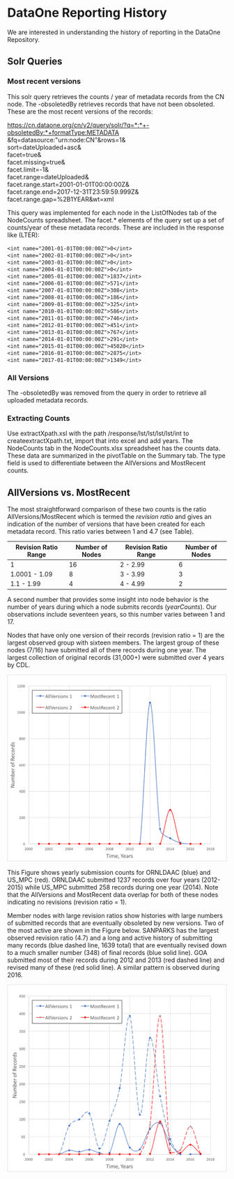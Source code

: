 # DataOne Reporting History #
We are interested in understanding the history of reporting in the DataOne Repository. 

## Solr Queries ##
### Most recent versions ###

This solr query retrieves the counts / year of metadata records from the CN node. The -obsoletedBy retrieves records that have not been obsoleted. These are the most recent versions of the records:

https://cn.dataone.org/cn/v2/query/solr/?q=*:*+-obsoletedBy:*+formatType:METADATA  
&fq=datasource:"urn:node:CN"&rows=1&  
sort=dateUploaded+asc&  
facet=true&  
facet.missing=true&  
facet.limit=-1&  
facet.range=dateUploaded&  
facet.range.start=2001-01-01T00:00:00Z&  
facet.range.end=2017-12-31T23:59:59.999Z&  
facet.range.gap=%2B1YEAR&wt=xml  

This query was implemented for each node in the ListOfNodes tab of the NodeCounts spreadsheet. The  facet.* elements of the query set up a set of counts/year of these metadata records. These are included in the response like (LTER):

```
<int name="2001-01-01T00:00:00Z">0</int>
<int name="2002-01-01T00:00:00Z">0</int>
<int name="2003-01-01T00:00:00Z">0</int>
<int name="2004-01-01T00:00:00Z">0</int>
<int name="2005-01-01T00:00:00Z">1837</int>
<int name="2006-01-01T00:00:00Z">571</int>
<int name="2007-01-01T00:00:00Z">308</int>
<int name="2008-01-01T00:00:00Z">186</int>
<int name="2009-01-01T00:00:00Z">325</int>
<int name="2010-01-01T00:00:00Z">586</int>
<int name="2011-01-01T00:00:00Z">746</int>
<int name="2012-01-01T00:00:00Z">451</int>
<int name="2013-01-01T00:00:00Z">767</int>
<int name="2014-01-01T00:00:00Z">291</int>
<int name="2015-01-01T00:00:00Z">45020</int>
<int name="2016-01-01T00:00:00Z">2875</int>
<int name="2017-01-01T00:00:00Z">1349</int>
```

### All Versions ###
The -obsoletedBy was removed from the query in order to retrieve all uploaded metadata records.

### Extracting Counts ###
Use extractXpath.xsl with the path /response/lst/lst/lst/lst/int to createextractXpath.txt, import that into excel and add years. The NodeCounts tab in the NodeCounts.xlsx spreadsheet has the counts data. These data are summarized in the pivotTable on the Summary tab. The type field is used to differentiate between the AllVersions and MostRecent counts.
## AllVersions vs. MostRecent ##
The most straightforward comparison of these two counts is the ratio AllVersions/MostRecent which is termed the *revision ratio* and gives an indication of the number of versions that have been created for each metadata record. This ratio varies between 1 and 4.7 (see Table).

Revision Ratio Range  | Number of Nodes | Revision Ratio Range  | Number of Nodes
------------- | ------------- | ------------- | -------------
1 | 16 | 2 - 2.99  | 6
1.0001 - 1.09  | 8 | 3 - 3.99  | 3
1.1 - 1.99 | 4 | 4 - 4.99   | 2
 

A second number that provides some insight into node behavior is the number of years during which a node submits records (*yearCounts*). Our observations include seventeen years, so this number varies between 1 and 17. 

Nodes that have only one version of their records (revision ratio = 1) are the largest observed group with sixteen members. The largest group of these nodes (7/16) have submitted all of there records during one year. The largest collection of original records (31,000+) were submitted over 4 years by CDL.

![ORNLDAACVsUS_MPC](ORNLDAACVsUS_MPC.png) 

This Figure shows yearly submission counts for ORNLDAAC (blue) and US\_MPC (red). ORNLDAAC submitted 1237 records over four years (2012-2015) while US\_MPC submitted 258 records during one year (2014). Note that the AllVersions and MostRecent data overlap for both of these nodes indicating no revisions (revision ratio = 1).

Member nodes with large revision ratios show histories with large numbers of submitted records that are eventually obsoleted by new versions. Two of the most active are shown in the Figure below. SANPARKS has the largest observed revision ratio (4.7) and a long and active history of submitting many records (blue dashed line, 1639 total) that are eventually revised down to a much smaller number (348) of final records (blue solid line). GOA submitted most of their records during 2012 and 2013 (red dashed line) and revised many of these (red solid line). A similar pattern is observed during 2016.

![SANPARKSVsGOA](SANPARKSVsGOA.png "SANPARKSVsGOA") 








 
